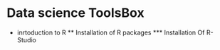 # Data science ToolsBox
  *   inrtoduction to R
  **  Installation of R packages
  *** Installation Of R-Studio 
  
